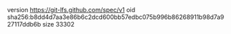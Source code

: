 version https://git-lfs.github.com/spec/v1
oid sha256:b8dd4d7aa3e86b6c2dcd600bb57edbc075b996b86268911b98d7a927117ddb6b
size 33302
